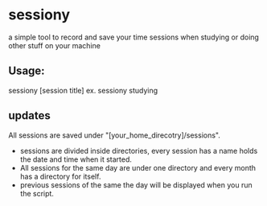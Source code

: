# sessiony
a simple tool to record and save your time sessions when studying or doing other stuff on your machine 

## Usage:
sessiony [session title] 
ex. sessiony studying

## updates
All sessions are saved under "[your_home_direcotry]/sessions".
- sessions are divided inside directories, every session has a name holds the date and time when it started.
- All sessions for the same day are under one directory and every month has a directory for itself.
- previous sessions of the same the day will be displayed when you run the script.
